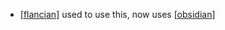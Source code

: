 - [[flancian]] used to use this, now uses [[obsidian]]

[//begin]: # "Autogenerated link references for markdown compatibility"
[flancian]: flancian.md "flancian"
[obsidian]: obsidian.md "obsidian"
[//end]: # "Autogenerated link references"